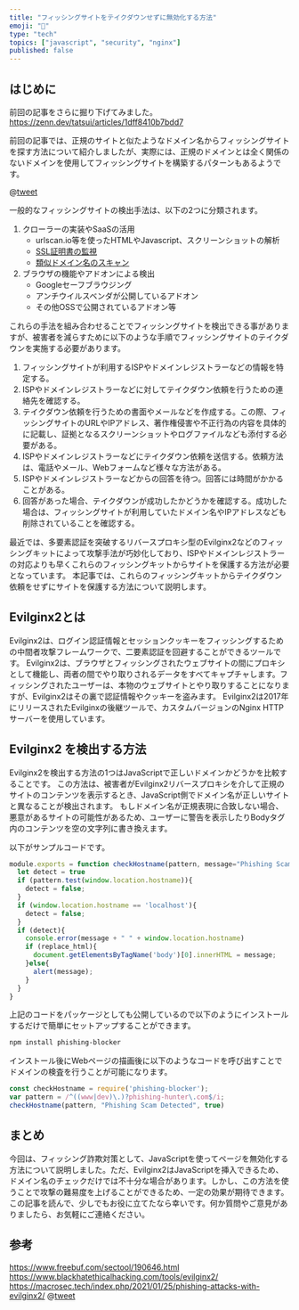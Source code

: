 ```yaml
---
title: "フィッシングサイトをテイクダウンせずに無効化する方法"
emoji: "📌"
type: "tech"
topics: ["javascript", "security", "nginx"]
published: false
---
```


## はじめに

前回の記事をさらに掘り下げてみました。
https://zenn.dev/tatsui/articles/1dff8410b7bdd7

前回の記事では、正規のサイトと似たようなドメイン名からフィッシングサイトを探す方法について紹介しましたが、実際には、正規のドメインとは全く関係のないドメインを使用してフィッシングサイトを構築するパターンもあるようです。

@[tweet](https://twitter.com/defenceability/status/1628336214100316161)

一般的なフィッシングサイトの検出手法は、以下の2つに分類されます。
1. クローラーの実装やSaaSの活用
	- urlscan.io等を使ったHTMLやJavascript、スクリーンショットの解析
	- [SSL証明書の監視](http://phishing-hunter.com)
	- [類似ドメイン名のスキャン](http://demo.phishing-hunter.com)
2. ブラウザの機能やアドオンによる検出
	- Googleセーフブラウジング
	- アンチウイルスベンダが公開しているアドオン
	- その他OSSで公開されているアドオン等

これらの手法を組み合わせることでフィッシングサイトを検出できる事がありますが、被害者を減らすために以下のような手順でフィッシングサイトのテイクダウンを実施する必要があります。

1. フィッシングサイトが利用するISPやドメインレジストラーなどの情報を特定する。
1. ISPやドメインレジストラーなどに対してテイクダウン依頼を行うための連絡先を確認する。
1. テイクダウン依頼を行うための書面やメールなどを作成する。この際、フィッシングサイトのURLやIPアドレス、著作権侵害や不正行為の内容を具体的に記載し、証拠となるスクリーンショットやログファイルなども添付する必要がある。
1. ISPやドメインレジストラーなどにテイクダウン依頼を送信する。依頼方法は、電話やメール、Webフォームなど様々な方法がある。
1. ISPやドメインレジストラーなどからの回答を待つ。回答には時間がかかることがある。
1. 回答があった場合、テイクダウンが成功したかどうかを確認する。成功した場合は、フィッシングサイトが利用していたドメイン名やIPアドレスなども削除されていることを確認する。

最近では、多要素認証を突破するリバースプロキシ型のEvilginx2などのフィッシングキットによって攻撃手法が巧妙化しており、ISPやドメインレジストラーの対応よりも早くこれらのフィッシングキットからサイトを保護する方法が必要となっています。
本記事では、これらのフィッシングキットからテイクダウン依頼をせずにサイトを保護する方法について説明します。

## Evilginx2とは
Evilginx2は、ログイン認証情報とセッションクッキーをフィッシングするための中間者攻撃フレームワークで、二要素認証を回避することができるツールです。 Evilginx2は、ブラウザとフィッシングされたウェブサイトの間にプロキシとして機能し、両者の間でやり取りされるデータをすべてキャプチャします。フィッシングされたユーザーは、本物のウェブサイトとやり取りすることになりますが、Evilginx2はその裏で認証情報やクッキーを盗みます。 Evilginx2は2017年にリリースされたEvilginxの後継ツールで、カスタムバージョンのNginx HTTPサーバーを使用しています。

## Evilginx2 を検出する方法
Evilginx2を検出する方法の1つはJavaScriptで正しいドメインかどうかを比較することです。
この方法は、被害者がEvilginx2リバースプロキシを介して正規のサイトのコンテンツを表示するとき、JavaScript側でドメイン名が正しいサイトと異なることが検出されます。
もしドメイン名が正規表現に合致しない場合、悪意があるサイトの可能性があるため、ユーザーに警告を表示したりBodyタグ内のコンテンツを空の文字列に書き換えます。

以下がサンプルコードです。
```javascript
module.exports = function checkHostname(pattern, message="Phishing Scam Detected", replace_html=false) {
  let detect = true
  if (pattern.test(window.location.hostname)){
    detect = false;
  }
  if (window.location.hostname == 'localhost'){
    detect = false;
  }
  if (detect){
    console.error(message + " " + window.location.hostname)
    if (replace_html){
      document.getElementsByTagName('body')[0].innerHTML = message; 
    }else{
      alert(message);
    }
  }
}
```

上記のコードをパッケージとしても公開しているので以下のようにインストールするだけで簡単にセットアップすることができます。
```bash
npm install phishing-blocker
```

インストール後にWebページの描画後に以下のようなコードを呼び出すことでドメインの検査を行うことが可能になります。
```javascript
const checkHostname = require('phishing-blocker');
var pattern = /^((www|dev)\.)?phishing-hunter\.com$/i;
checkHostname(pattern, "Phishing Scam Detected", true)
```

## まとめ
今回は、フィッシング詐欺対策として、JavaScriptを使ってページを無効化する方法について説明しました。ただ、Evilginx2はJavaScriptを挿入できるため、ドメイン名のチェックだけでは不十分な場合があります。しかし、この方法を使うことで攻撃の難易度を上げることができるため、一定の効果が期待できます。
この記事を読んで、少しでもお役に立てたなら幸いです。何か質問やご意見がありましたら、お気軽にご連絡ください。


## 参考
https://www.freebuf.com/sectool/190646.html
https://www.blackhatethicalhacking.com/tools/evilginx2/
https://macrosec.tech/index.php/2021/01/25/phishing-attacks-with-evilginx2/
@[tweet](https://twitter.com/WEB18619508/status/1629037444556546048)
